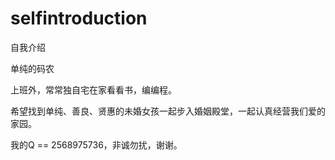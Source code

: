 # selfintroduction
自我介绍

单纯的码农

上班外，常常独自宅在家看看书，编编程。

希望找到单纯、善良、贤惠的未婚女孩一起步入婚姻殿堂，一起认真经营我们爱的家园。

我的Q == 2568975736，非诚勿扰，谢谢。
